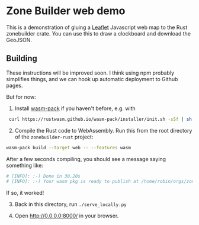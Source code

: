 # Zone Builder web demo

This is a demonstration of gluing a [Leaflet](https://leafletjs.com/)
Javascript web map to the Rust zonebuilder crate. You can use this to draw a
clockboard and download the GeoJSON.

## Building

These instructions will be improved soon. I think using npm probably simplifies
things, and we can hook up automatic deployment to Github pages.

But for now:

1.  Install [wasm-pack](https://rustwasm.github.io/wasm-pack/installer/) if you haven't before, e.g. with

```bash
 curl https://rustwasm.github.io/wasm-pack/installer/init.sh -sSf | sh 
```

2.  Compile the Rust code to WebAssembly. Run this from the root directory of the `zonebuilder-rust` project: 

```bash
wasm-pack build --target web -- --features wasm
```

After a few seconds compiling, you should see a message saying something like:

```bash
# [INFO]: :-) Done in 30.20s
# [INFO]: :-) Your wasm pkg is ready to publish at /home/robin/orgs/zonebuilders/zonebuilder-rust/pkg.
```

If so, it worked!


3.  Back in this directory, run `./serve_locally.py`

4.  Open http://0.0.0.0:8000/ in your browser.

